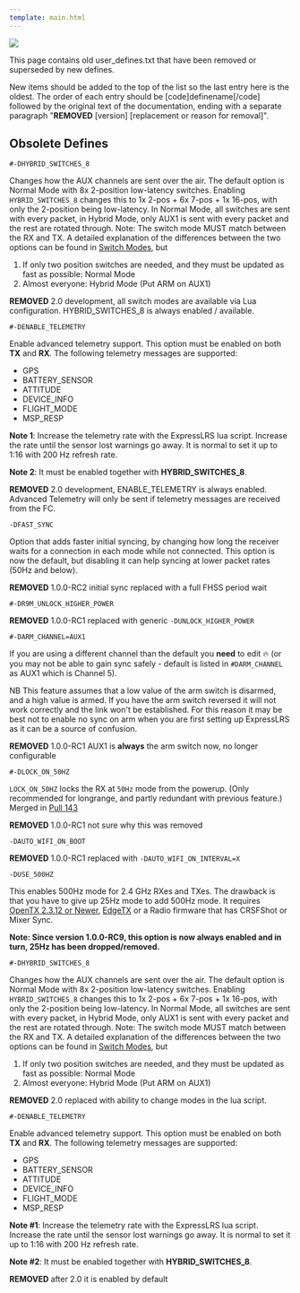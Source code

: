 ```yaml
---
template: main.html
---
```


<img src="https://raw.githubusercontent.com/ExpressLRS/ExpressLRS-Hardware/master/img/software.png">

This page contains old user_defines.txt that have been removed or superseded by new defines.

New items should be added to the top of the list so the last entry here is the oldest. The order of each entry should be [code]definename[/code] followed by the original text of the documentation, ending with a separate paragraph "**REMOVED** [version] [replacement or reason for removal]".

## Obsolete Defines
```
#-DHYBRID_SWITCHES_8
```
Changes how the AUX channels are sent over the air. The default option is Normal Mode with 8x 2-position low-latency switches. Enabling `HYBRID_SWITCHES_8` changes this to 1x 2-pos + 6x 7-pos + 1x 16-pos, with only the 2-position being low-latency. In Normal Mode, all switches are sent with every packet, in Hybrid Mode, only AUX1 is sent with every packet and the rest are rotated through. Note: The switch mode MUST match between the RX and TX. A detailed explanation of the differences between the two options can be found in [Switch Modes](../../software/switch-config/), but
  1. If only two position switches are needed, and they must be updated as fast as possible: Normal Mode
  2. Almost everyone: Hybrid Mode (Put ARM on AUX1)

**REMOVED** 2.0 development, all switch modes are available via Lua configuration. HYBRID_SWITCHES_8 is always enabled / available.

```
#-DENABLE_TELEMETRY
```
Enable advanced telemetry support. This option must be enabled on both **TX** and **RX**. The following telemetry messages are supported:

* GPS
* BATTERY_SENSOR
* ATTITUDE
* DEVICE_INFO
* FLIGHT_MODE
* MSP_RESP

**Note 1**: Increase the telemetry rate with the
ExpressLRS lua script. Increase the rate until the sensor lost
warnings go away. It is normal to set it up to 1:16 with 200 Hz
refresh rate.

**Note 2**: It must be enabled together with **HYBRID_SWITCHES_8**.

**REMOVED** 2.0 development, ENABLE_TELEMETRY is always enabled. Advanced Telemetry will only be sent if telemetry messages are received from the FC.

```
-DFAST_SYNC
```
Option that adds faster initial syncing, by changing how long the receiver waits for a connection in each mode while not connected. This option is now the default, but disabling it can help syncing at lower packet rates (50Hz and below).

**REMOVED** 1.0.0-RC2 initial sync replaced with a full FHSS period wait

````
#-DR9M_UNLOCK_HIGHER_POWER 
````
**REMOVED** 1.0.0-RC1 replaced with generic `-DUNLOCK_HIGHER_POWER`

```
#-DARM_CHANNEL=AUX1
```
If you are using a different channel than the default you **need** to edit 🔥 (or you may not be able to gain sync safely - default is listed in `#DARM_CHANNEL` as AUX1 which is Channel 5).

NB This feature assumes that a low value of the arm switch is disarmed, and a high value is armed. If you have the arm switch reversed it will not work correctly and the link won't be established. For this reason it may be best not to enable no sync on arm when you are first setting up ExpressLRS as it can be a source of confusion.

**REMOVED** 1.0.0-RC1 AUX1 is **always** the arm switch now, no longer configurable

```
#-DLOCK_ON_50HZ
```
`LOCK_ON_50HZ` locks the RX at `50Hz` mode from the powerup. (Only recommended for longrange, and partly redundant with previous feature.) Merged in [Pull 143](https://github.com/AlessandroAU/ExpressLRS/pull/143)

**REMOVED** 1.0.0-RC1 not sure why this was removed

```
-DAUTO_WIFI_ON_BOOT
```
**REMOVED** 1.0.0-RC1 replaced with `-DAUTO_WIFI_ON_INTERVAL=X`

```
-DUSE_500HZ
```
This enables 500Hz mode for 2.4 GHz RXes and TXes. The drawback is that you have to give up 25Hz mode to add 500Hz mode. It requires [OpenTX 2.3.12 or Newer](https://www.open-tx.org/2021/06/14/opentx-2.3.12), [EdgeTX](https://github.com/EdgeTX/edgetx) or a Radio firmware that has CRSFShot or Mixer Sync. 

**Note: Since version 1.0.0-RC9, this option is now always enabled and in turn, 25Hz has been dropped/removed.**

```
#-DHYBRID_SWITCHES_8
```
Changes how the AUX channels are sent over the air. The default option is Normal Mode with 8x 2-position low-latency switches. Enabling `HYBRID_SWITCHES_8` changes this to 1x 2-pos + 6x 7-pos + 1x 16-pos, with only the 2-position being low-latency. In Normal Mode, all switches are sent with every packet, in Hybrid Mode, only AUX1 is sent with every packet and the rest are rotated through. Note: The switch mode MUST match between the RX and TX. A detailed explanation of the differences between the two options can be found in [Switch Modes](https://github.com/ExpressLRS/ExpressLRS/wiki/Switch-Modes), but
  1. If only two position switches are needed, and they must be updated as fast as possible: Normal Mode
  2. Almost everyone: Hybrid Mode (Put ARM on AUX1)

**REMOVED** 2.0 replaced with ability to change modes in the lua script.

```
#-DENABLE_TELEMETRY
```
Enable advanced telemetry support. This option must be enabled on both **TX** and **RX**. The following telemetry messages are supported:

* GPS
* BATTERY_SENSOR
* ATTITUDE
* DEVICE_INFO
* FLIGHT_MODE
* MSP_RESP

**Note #1**: Increase the telemetry rate with the
ExpressLRS lua script. Increase the rate until the sensor lost
warnings go away. It is normal to set it up to 1:16 with 200 Hz
refresh rate.

**Note #2**: It must be enabled together with **HYBRID_SWITCHES_8**.

**REMOVED** after 2.0 it is enabled by default